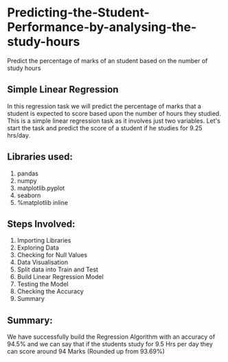 # Predicting-the-Student-Performance-by-analysing-the-study-hours
Predict the percentage of marks of an student based on the number of study hours

## Simple Linear Regression
In this regression task we will predict the percentage of marks that a student is expected to score based upon the number of hours they studied. This is a simple linear regression task as it involves just two variables.
Let's start the task and predict the score of a student if he studies for 9.25 hrs/day.

## Libraries used:
1. pandas 
2.  numpy 
3. matplotlib.pyplot 
4. seaborn
5. %matplotlib inline

## Steps Involved: 
1.	Importing Libraries
2.	Exploring Data
3.	Checking for Null Values
4.	Data Visualisation
5.	Split data into Train and Test
6.	Build Linear Regression Model
7.	Testing the Model
8.	Checking the Accuracy
9.	Summary

## Summary:
We have successfully build the Regression Algorithm with an accuracy of 94.5% and we can say that if the students study for 9.5 Hrs per day they can score around 94 Marks (Rounded up from 93.69%)

